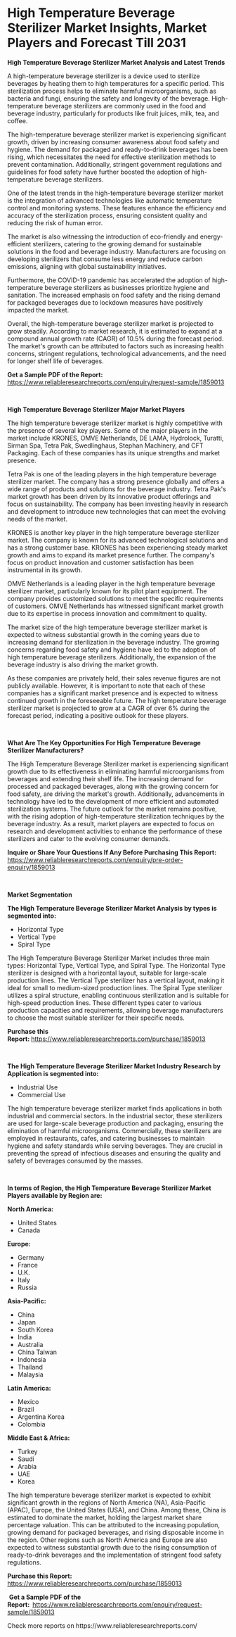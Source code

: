 <p><h1>High Temperature Beverage Sterilizer Market Insights, Market Players and Forecast Till 2031</h1></p><p><strong>High Temperature Beverage Sterilizer Market Analysis and Latest Trends</strong></p>
<p><p>A high-temperature beverage sterilizer is a device used to sterilize beverages by heating them to high temperatures for a specific period. This sterilization process helps to eliminate harmful microorganisms, such as bacteria and fungi, ensuring the safety and longevity of the beverage. High-temperature beverage sterilizers are commonly used in the food and beverage industry, particularly for products like fruit juices, milk, tea, and coffee.</p><p>The high-temperature beverage sterilizer market is experiencing significant growth, driven by increasing consumer awareness about food safety and hygiene. The demand for packaged and ready-to-drink beverages has been rising, which necessitates the need for effective sterilization methods to prevent contamination. Additionally, stringent government regulations and guidelines for food safety have further boosted the adoption of high-temperature beverage sterilizers.</p><p>One of the latest trends in the high-temperature beverage sterilizer market is the integration of advanced technologies like automatic temperature control and monitoring systems. These features enhance the efficiency and accuracy of the sterilization process, ensuring consistent quality and reducing the risk of human error.</p><p>The market is also witnessing the introduction of eco-friendly and energy-efficient sterilizers, catering to the growing demand for sustainable solutions in the food and beverage industry. Manufacturers are focusing on developing sterilizers that consume less energy and reduce carbon emissions, aligning with global sustainability initiatives.</p><p>Furthermore, the COVID-19 pandemic has accelerated the adoption of high-temperature beverage sterilizers as businesses prioritize hygiene and sanitation. The increased emphasis on food safety and the rising demand for packaged beverages due to lockdown measures have positively impacted the market.</p><p>Overall, the high-temperature beverage sterilizer market is projected to grow steadily. According to market research, it is estimated to expand at a compound annual growth rate (CAGR) of 10.5% during the forecast period. The market's growth can be attributed to factors such as increasing health concerns, stringent regulations, technological advancements, and the need for longer shelf life of beverages.</p></p>
<p><strong>Get a Sample PDF of the Report:&nbsp;</strong> <a href="https://www.reliableresearchreports.com/enquiry/request-sample/1859013">https://www.reliableresearchreports.com/enquiry/request-sample/1859013</a></p>
<p>&nbsp;</p>
<p><strong>High Temperature Beverage Sterilizer Major Market Players</strong></p>
<p><p>The high temperature beverage sterilizer market is highly competitive with the presence of several key players. Some of the major players in the market include KRONES, OMVE Netherlands, DE LAMA, Hydrolock, Turatti, Sirman Spa, Tetra Pak, Swedlinghaus, Stephan Machinery, and CFT Packaging. Each of these companies has its unique strengths and market presence.</p><p>Tetra Pak is one of the leading players in the high temperature beverage sterilizer market. The company has a strong presence globally and offers a wide range of products and solutions for the beverage industry. Tetra Pak's market growth has been driven by its innovative product offerings and focus on sustainability. The company has been investing heavily in research and development to introduce new technologies that can meet the evolving needs of the market.</p><p>KRONES is another key player in the high temperature beverage sterilizer market. The company is known for its advanced technological solutions and has a strong customer base. KRONES has been experiencing steady market growth and aims to expand its market presence further. The company's focus on product innovation and customer satisfaction has been instrumental in its growth.</p><p>OMVE Netherlands is a leading player in the high temperature beverage sterilizer market, particularly known for its pilot plant equipment. The company provides customized solutions to meet the specific requirements of customers. OMVE Netherlands has witnessed significant market growth due to its expertise in process innovation and commitment to quality.</p><p>The market size of the high temperature beverage sterilizer market is expected to witness substantial growth in the coming years due to increasing demand for sterilization in the beverage industry. The growing concerns regarding food safety and hygiene have led to the adoption of high temperature beverage sterilizers. Additionally, the expansion of the beverage industry is also driving the market growth.</p><p>As these companies are privately held, their sales revenue figures are not publicly available. However, it is important to note that each of these companies has a significant market presence and is expected to witness continued growth in the foreseeable future. The high temperature beverage sterilizer market is projected to grow at a CAGR of over 6% during the forecast period, indicating a positive outlook for these players.</p></p>
<p>&nbsp;</p>
<p><strong>What Are The Key Opportunities For High Temperature Beverage Sterilizer Manufacturers?</strong></p>
<p><p>The High Temperature Beverage Sterilizer market is experiencing significant growth due to its effectiveness in eliminating harmful microorganisms from beverages and extending their shelf life. The increasing demand for processed and packaged beverages, along with the growing concern for food safety, are driving the market's growth. Additionally, advancements in technology have led to the development of more efficient and automated sterilization systems. The future outlook for the market remains positive, with the rising adoption of high-temperature sterilization techniques by the beverage industry. As a result, market players are expected to focus on research and development activities to enhance the performance of these sterilizers and cater to the evolving consumer demands.</p></p>
<p><strong>Inquire or Share Your Questions If Any Before Purchasing This Report:</strong> <a href="https://www.reliableresearchreports.com/enquiry/pre-order-enquiry/1859013">https://www.reliableresearchreports.com/enquiry/pre-order-enquiry/1859013</a></p>
<p>&nbsp;</p>
<p><strong>Market Segmentation</strong></p>
<p><strong>The High Temperature Beverage Sterilizer Market Analysis by types is segmented into:</strong></p>
<p><ul><li>Horizontal Type</li><li>Vertical Type</li><li>Spiral Type</li></ul></p>
<p><p>The High Temperature Beverage Sterilizer Market includes three main types: Horizontal Type, Vertical Type, and Spiral Type. The Horizontal Type sterilizer is designed with a horizontal layout, suitable for large-scale production lines. The Vertical Type sterilizer has a vertical layout, making it ideal for small to medium-sized production lines. The Spiral Type sterilizer utilizes a spiral structure, enabling continuous sterilization and is suitable for high-speed production lines. These different types cater to various production capacities and requirements, allowing beverage manufacturers to choose the most suitable sterilizer for their specific needs.</p></p>
<p><strong>Purchase this Report:&nbsp;</strong><a href="https://www.reliableresearchreports.com/purchase/1859013">https://www.reliableresearchreports.com/purchase/1859013</a></p>
<p>&nbsp;</p>
<p><strong>The High Temperature Beverage Sterilizer Market Industry Research by Application is segmented into:</strong></p>
<p><ul><li>Industrial Use</li><li>Commercial Use</li></ul></p>
<p><p>The high temperature beverage sterilizer market finds applications in both industrial and commercial sectors. In the industrial sector, these sterilizers are used for large-scale beverage production and packaging, ensuring the elimination of harmful microorganisms. Commercially, these sterilizers are employed in restaurants, cafes, and catering businesses to maintain hygiene and safety standards while serving beverages. They are crucial in preventing the spread of infectious diseases and ensuring the quality and safety of beverages consumed by the masses.</p></p>
<p>&nbsp;</p>
<p><strong>In terms of Region, the High Temperature Beverage Sterilizer Market Players available by Region are:</strong></p>
<p>
    <p> <strong> North America: </strong>
        <ul>
            <li>United States</li>
            <li>Canada</li>
        </ul>
        </p> 
    <p> <strong> Europe: </strong>
        <ul>
            <li>Germany</li>
            <li>France</li>
            <li>U.K.</li>
            <li>Italy</li>
            <li>Russia</li>
        </ul>
        </p> 
    <p> <strong> Asia-Pacific: </strong>
        <ul>
            <li>China</li>
            <li>Japan</li>
            <li>South Korea</li>
            <li>India</li>
            <li>Australia</li>
            <li>China Taiwan</li>
            <li>Indonesia</li>
            <li>Thailand</li>
            <li>Malaysia</li>
        </ul>
        </p> 
    <p> <strong> Latin America: </strong>
        <ul>
            <li>Mexico</li>
            <li>Brazil</li>
            <li>Argentina Korea</li>
            <li>Colombia</li>
        </ul>
        </p> 
    <p> <strong> Middle East & Africa: </strong>
        <ul>
            <li>Turkey</li>
            <li>Saudi</li>
            <li>Arabia</li>
            <li>UAE</li>
            <li>Korea</li>
        </ul>
    </p>
    </p>
<p><p>The high temperature beverage sterilizer market is expected to exhibit significant growth in the regions of North America (NA), Asia-Pacific (APAC), Europe, the United States (USA), and China. Among these, China is estimated to dominate the market, holding the largest market share percentage valuation. This can be attributed to the increasing population, growing demand for packaged beverages, and rising disposable income in the region. Other regions such as North America and Europe are also expected to witness substantial growth due to the rising consumption of ready-to-drink beverages and the implementation of stringent food safety regulations.</p></p>
<p><strong>Purchase this Report: </strong><a href="https://www.reliableresearchreports.com/purchase/1859013">https://www.reliableresearchreports.com/purchase/1859013</a></p>
<p>&nbsp;<strong>Get a Sample PDF of the Report:&nbsp;&nbsp;</strong><a href="https://www.reliableresearchreports.com/enquiry/request-sample/1859013">https://www.reliableresearchreports.com/enquiry/request-sample/1859013</a></p>
<p><strong></strong></p>
<p>Check more reports on https://www.reliableresearchreports.com/</p>